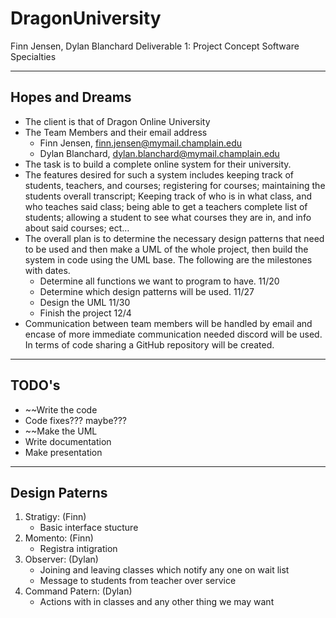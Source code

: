 # DragonUniversity

Finn Jensen, Dylan Blanchard
Deliverable 1: Project Concept
Software Specialties

---

## Hopes and Dreams
* The client is that of Dragon Online University
* The Team Members and their email address
    - Finn Jensen,  finn.jensen@mymail.champlain.edu
    - Dylan Blanchard, dylan.blanchard@mymail.champlain.edu
* The task is to build a complete online system for their university. 
* The features desired for such a system includes keeping track of students, teachers, and courses; registering for courses; maintaining the students overall transcript;  Keeping track of who is in what class, and who teaches said class; being able to get a teachers complete list of students; allowing a student to see what courses they are in, and info about said courses; ect…
* The overall plan is to determine the necessary design patterns that need to be used and then make a UML of the whole project, then build the system in code using the UML base. The following are the milestones with dates.
  - Determine all functions we want to program to have. 11/20
  - Determine which design patterns will be used. 11/27
  - Design the UML 11/30
  - Finish the project 12/4
* Communication between team members will be handled by email and encase of more immediate communication needed discord will be used.  In terms of code sharing a GitHub repository will be created.

---

## TODO's

* ~~Write the code
* Code fixes??? maybe???
* ~~Make the UML
* Write documentation
* Make presentation 

---

## Design Paterns

1. Stratigy: (Finn)
    * Basic interface stucture
2. Momento: (Finn)
    * Registra intigration
3. Observer: (Dylan)
    * Joining and leaving classes which notify any one on wait list
    * Message to students from teacher over service
4. Command Patern: (Dylan)
    * Actions with in classes and any other thing we may want
